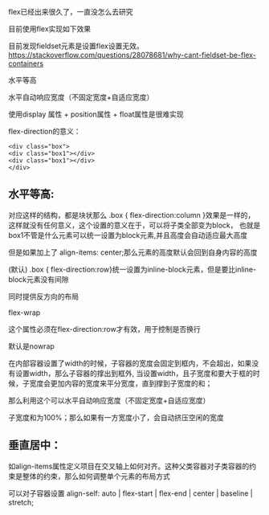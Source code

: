 flex已经出来很久了，一直没怎么去研究

目前使用flex实现如下效果

目前发现fieldset元素是设置flex设置无效。
https://stackoverflow.com/questions/28078681/why-cant-fieldset-be-flex-containers

水平等高

水平自动响应宽度（不固定宽度+自适应宽度）


使用display 属性 + position属性 + float属性是很难实现

flex-direction的意义：
```
<div class="box">
<div class="box1"></div>
<div class="box1"></div>
</div>
```

## 水平等高:

对应这样的结构，都是块状那么
.box { flex-direction:column }效果是一样的，这样就没有任何意义，这个设置的意义在于，可以将子类全部变为block，
也就是box1不管是什么元素可以统一设置为block元素,并且高度会自动适应最大高度

但是如果加上了    align-items: center;那么元素的高度默认会回到自身内容的高度

(默认)
.box { flex-direction:row}统一设置为inline-block元素，但是要比inline-block元素没有间隙

同时提供反方向的布局

flex-wrap

这个属性必须在flex-direction:row才有效，用于控制是否换行

默认是nowrap

在内部容器设置了width的时候，子容器的宽度会固定到框内，不会超出，如果没有设置width，那么子容器的撑出到框外,
当设置width，且子宽度和要大于框的时候，子宽度会更加内容的宽度来平分宽度，直到撑到子宽度的和；

那么利用这个可以水平自动响应宽度（不固定宽度+自适应宽度）

子宽度和为100%；那么如果有一方宽度小了，会自动挤压空闲的宽度

## 垂直居中：

如align-items属性定义项目在交叉轴上如何对齐。这种父类容器对子类容器的约束是整体的约束，那么如何调整单个元素的布局方式

可以对子容器设置  align-self: auto | flex-start | flex-end | center | baseline | stretch;
